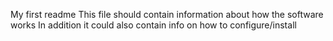 My first readme
This file should contain information about how the software works 
In addition it could also contain info on how to configure/install  
